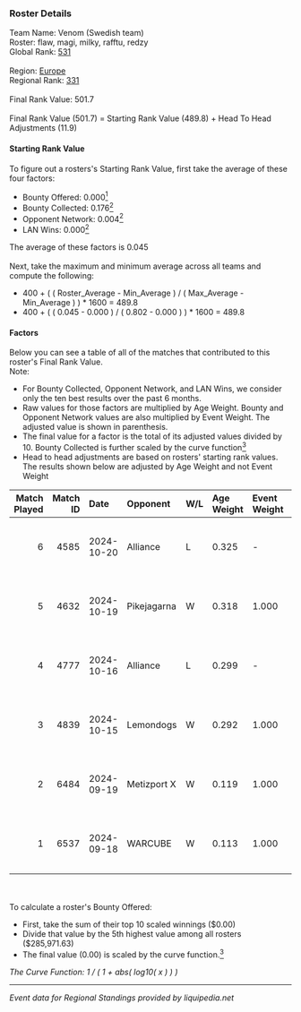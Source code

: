 ### Roster Details<br />
Team Name: Venom (Swedish team)<br />
Roster: flaw, magi, milky, rafftu, redzy<br />
Global Rank: [531](../../standings_global_2025_02_28.md)<br />
<br />
Region: [Europe]( ../../standings_europe_2025_02_28.md)<br />
Regional Rank: [331]( ../../standings_europe_2025_02_28.md)<br />
<br />
Final Rank Value:  501.7<br />
<br />
Final Rank Value (501.7) = Starting Rank Value (489.8) + Head To Head Adjustments (11.9)<br />

#### Starting Rank Value<br />
To figure out a rosters's Starting Rank Value, first take the average of these four factors:<br />
- Bounty Offered: 0.000[<sup>1</sup>](#table2)
- Bounty Collected: 0.176[<sup>2</sup>](#table1)
- Opponent Network: 0.004[<sup>2</sup>](#table1)
- LAN Wins: 0.000[<sup>2</sup>](#table1)

The average of these factors is 0.045<br />
<br />
Next, take the maximum and minimum average across all teams and compute the following:<br />
- 400 + ( ( Roster_Average - Min_Average ) / ( Max_Average - Min_Average ) ) * 1600 = 489.8
- 400 + ( ( 0.045 - 0.000 ) / ( 0.802 - 0.000 ) ) * 1600 = 489.8


#### Factors<br />
Below you can see a table of all of the matches that contributed to this roster's Final Rank Value.<br />
Note:<br />

- For Bounty Collected, Opponent Network, and LAN Wins, we consider only the ten best results over the past 6 months.
- Raw values for those factors are multiplied by Age Weight. Bounty and Opponent Network values are also multiplied by Event Weight. The adjusted value is shown in parenthesis.
- The final value for a factor is the total of its adjusted values divided by 10. Bounty Collected is further scaled by the curve function[<sup>3</sup>](#curveFunction)
- Head to head adjustments are based on rosters' starting rank values. The results shown below are adjusted by Age Weight and not Event Weight
<span id="table1"></span><br />


| Match Played | Match ID | Date       | Opponent    | W/L | Age Weight | Event Weight | Bounty Collected | Opponent Network | LAN Wins  | H2H Adj. | Roster                           |
| -: | -: | :- | :- | :- | :- | :- | :- | :- | :- | -: | :- |
|            6 |     4585 | 2024-10-20 | Alliance    | L   | 0.325      | -            | -                | -                | -         |    -0.30 | flaw, magi, milky, rafftu, redzy |
|            5 |     4632 | 2024-10-19 | Pikejagarna | W   | 0.318      | 1.000        | 0.000 (0.000)    | 0.024 (0.008)    | 0 (0.000) |     3.76 | flaw, magi, milky, rafftu, redzy |
|            4 |     4777 | 2024-10-16 | Alliance    | L   | 0.299      | -            | -                | -                | -         |    -0.28 | flaw, magi, milky, rafftu, redzy |
|            3 |     4839 | 2024-10-15 | Lemondogs   | W   | 0.292      | 1.000        | 0.000 (0.000)    | 0.012 (0.003)    | 0 (0.000) |     4.60 | flaw, magi, milky, rafftu, redzy |
|            2 |     6484 | 2024-09-19 | Metizport X | W   | 0.119      | 1.000        | 0.002 (0.000)    | 0.239 (0.028)    | 0 (0.000) |     2.77 | flaw, magi, milky, rafftu, redzy |
|            1 |     6537 | 2024-09-18 | WARCUBE     | W   | 0.113      | 1.000        | 0.000 (0.000)    | 0.000 (0.000)    | 0 (0.000) |     1.34 | flaw, magi, milky, rafftu, redzy |

<br />
<span id="table2"></span><br />
To calculate a roster's Bounty Offered:<br />

- First, take the sum of their top 10 scaled winnings ($0.00)
- Divide that value by the 5th highest value among all rosters ($285,971.63)
- The final value (0.00) is scaled by the curve function.[<sup>3</sup>](#curveFunction)

<span id="curveFunction"></span>_The Curve Function: 1 / ( 1 + abs( log10( x ) ) )_<br />

---
_Event data for Regional Standings provided by liquipedia.net_<br />
